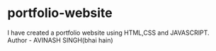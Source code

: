 # portfolio-website
I have created a portfolio website using HTML,CSS and JAVASCRIPT.
<br>
Author - AVINASH SINGH(bhai hain)
